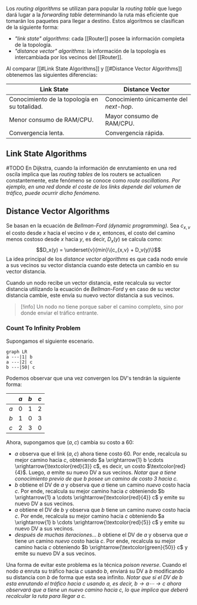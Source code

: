 Los *routing algorithms* se utilizan para popular la *routing table* que luego dará lugar a la *forwarding table* determinando la ruta más eficiente que tomarán los paquetes para llegar a destino. Estos algoritmos se clasifican de la siguiente forma:
- *"link state" algorithms*: cada [[Router]] posee la información completa de la topología.
- *"distance vector" algorithms*: la información de la topología es intercambiada por los vecinos del [[Router]].


Al comparar  [[#Link State Algorithms]] y [[#Distance Vector Algorithms]] obtenemos las siguientes diferencias:

Link State|Distance Vector
---|---
Conocimiento de la topología en su totalidad.|Conocimiento únicamente del *next-hop*.
Menor consumo de RAM/CPU.|Mayor consumo de RAM/CPU.
Convergencia lenta.|Convergencia rápida.

## Link State Algorithms
#TODO 
En Dijkstra, cuando la información de enrutamiento en una red oscila implica que las *routing tables* de los routers se actualicen constantemente, este fenómeno se conoce como *route oscillations*. *Por ejemplo, en una red donde el coste de los links depende del volumen de tráfico, puede ocurrir dicho fenómeno.*

## Distance Vector Algorithms
Se basan en la ecuación de *Bellman-Ford* *(dynamic programming).*
Sea $c_{x,v}$ el costo desde $x$ hacia el vecino $v$ de $x$, entonces, el costo del camino menos costoso desde $x$ hacia $y$, es decir, $D_x(y)$ se calcula como:
$$D_x(y) = \underset{v}{min}\{c_{x,v} + D_v(y)\}$$
La idea principal de los *distance vector algorithms* es que cada nodo envíe a sus vecinos su vector distancia cuando este detecta un cambio en su vector distancia. 

Cuando un nodo recibe un vector distancia, este recalcula su vector distancia utilizando la ecuación de *Bellman-Ford* y en caso de su vector distancia cambie, este envía su nuevo vector distancia a sus vecinos.

>[!info] 
>Un nodo no tiene porque saber el camino completo, sino por donde enviar el tráfico entrante.

### Count To Infinity Problem
Supongamos el siguiente escenario.
```mermaid
graph LR
a ---|1| b
a ---|2| c
b ---|50| c
```
Podemos observar que una vez convergen los DV's tendrán la siguiente forma:

|  | $a$ | $b$ | $c$ |
| ---- | ---- | ---- | ---- |
| $a$ | 0 | 1 | 2 |
| $b$ | 1 | 0 | 3 |
| $c$ | 2 | 3 | 0 |

Ahora, supongamos que $(a, c)$ cambia su costo a $60$:
- $a$ observa que el link $(a,c)$ ahora tiene costo $60$. Por ende, recalcula su mejor camino hacia $c$, obteniendo $a \xrightarrow{1} b \cdots \xrightarrow{\textcolor{red}{3}} c$, es decir, un costo $\textcolor{red}{4}$. Luego, $a$ emite su nuevo DV a sus vecinos. *Notar que $a$ tiene conocimiento previo de que $b$ posee un camino de costo $3$ hacia $c$.*
- $b$ obtiene el DV de $a$ y observa que $a$ tiene un camino *nuevo* costo hacia $c$. Por ende, recalcula su mejor camino hacia $c$ obteniendo $b \xrightarrow{1} a \cdots \xrightarrow{\textcolor{red}{4}} c$ y emite su nuevo DV a sus vecinos.
- $a$ obtiene el DV de $b$ y observa que $b$ tiene un camino *nuevo* costo hacia $c$. Por ende, recalcula su mejor camino hacia $c$ obteniendo $a \xrightarrow{1} b \cdots \xrightarrow{\textcolor{red}{5}} c$ y emite su nuevo DV a sus vecinos.
- *después de muchas iteraciones...* $b$ obtiene el DV de $a$ y observa que $a$ tiene un camino *nuevo* costo hacia $c$. Por ende, recalcula su mejor camino hacia $c$ obteniendo $b \xrightarrow{\textcolor{green}{50}} c$ y emite su nuevo DV a sus vecinos.


Una forma de evitar este problema es la técnica *poison reverse*. Cuando el nodo $a$ enruta su tráfico hacia $c$ usando $b$, enviará su DV a $b$ modificando su distancia con $b$ de forma que esta sea infinito. *Notar que si el DV de $b$ esta enrutando el tráfico hacia $c$ usando $a$, es decir, $b \rightarrow a \cdots \rightarrow c$ ahora observará que $a$ tiene un nuevo camino hacia $c$, lo que implica que deberá recalcular la ruta para llegar a $c$.*

